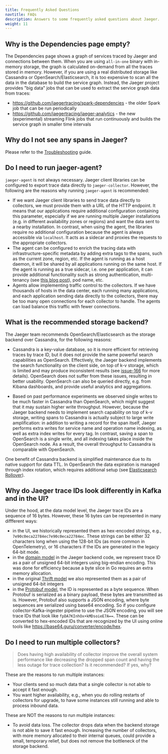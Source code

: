 ```yaml
---
title: Frequently Asked Questions
navtitle: FAQs
description: Answers to some frequently asked questions about Jaeger.
weight: 11
---
```


## Why is the Dependencies page empty?

The Dependencies page shows a graph of services traced by Jaeger and connections between them. When you are using `all-in-one` binary with in-memory storage, the graph is calculated on-demand from all the traces stored in memory. However, if you are using a real distributed storage like Cassandra or OpenSearch/Elasticsearch, it is too expensive to scan all the data in the database to build the service graph. Instead, the Jaeger project provides "big data" jobs that can be used to extract the service graph data from traces:

  * https://github.com/jaegertracing/spark-dependencies - the older Spark job that can be run periodically
  * https://github.com/jaegertracing/jaeger-analytics - the new (experimental) streaming Flink jobs that run continuously and builds the service graph in smaller time intervals

## Why do I not see any spans in Jaeger?

Please refer to the [Troubleshooting](../troubleshooting/) guide.

## Do I need to run jaeger-agent?

`jaeger-agent` is not always necessary. Jaeger client libraries can be configured to export trace data directly to `jaeger-collector`. However, the following are the reasons why running `jaeger-agent` is recommended:

  * If we want Jaeger client libraries to send trace data directly to collectors, we must provide them with a URL of the HTTP endpoint. It means that our applications require additional configuration containing this parameter, especially if we are running multiple Jaeger installations (e.g. in different availability zones or regions) and want the data sent to a nearby installation. In contrast, when using the agent, the libraries require no additional configuration because the agent is always accessible via `localhost`. It acts as a sidecar and proxies the requests to the appropriate collectors.
  * The agent can be configured to enrich the tracing data with infrastructure-specific metadata by adding extra tags to the spans, such as the current zone, region, etc. If the agent is running as a host daemon, it will be shared by all applications running on the same host. If the agent is running as a true sidecar, i.e. one per application, it can provide additional functionality such as strong authentication, multi-tenancy (see [this blog post](https://medium.com/jaegertracing/jaeger-and-multitenancy-99dfa1d49dc0)), pod name, etc.
  * Agents allow implementing traffic control to the collectors. If we have thousands of hosts in the data center, each running many applications, and each application sending data directly to the collectors, there may be too many open connections for each collector to handle. The agents can load balance this traffic with fewer connections.

## What is the recommended storage backend?

The Jaeger team recommends OpenSearch/Elasticsearch as the storage backend over Cassandra, for the following reasons:

  * Cassandra is a key-value database, so it is more efficient for retrieving traces by trace ID, but it does not provide the same powerful search capabilities as OpenSearch. Effectively, the Jaeger backend implements the search functionality on the client side, on top of k-v storage, which is limited and may produce inconsistent results (see [issue-166][issue-166] for more details). OpenSearch does not suffer from these issues, resulting in better usability. OpenSearch can also be queried directly, e.g. from Kibana dashboards, and provide useful analytics and aggregations.

  * Based on past performance experiments we observed single writes to be much faster in Cassandra than OpenSearch, which might suggest that it may sustain higher write throughput. However, because the Jaeger backend needs to implement search capability on top of k-v storage, writing spans to Cassandra is actually subject to large write amplification: in addition to writing a record for the span itself, Jaeger performs extra writes for service name and operation name indexing, as well as extra index writes for every tag. In contrast, saving a span to OpenSearch is a single write, and all indexing takes place inside the OpenSearch node. As a result, the overall throughput to Cassandra is comparable with OpenSearch.

One benefit of Cassandra backend is simplified maintenance due to its native support for data TTL. In OpenSearch the data expiration is managed through index rotation, which requires additional setup (see [Elasticsearch Rollover](../deployment/#elasticsearch-rollover)).

[issue-166]: https://github.com/jaegertracing/jaeger/issues/166

## Why do Jaeger trace IDs look differently in Kafka and in the UI?

Under the hood, at the data model level, the Jaeger trace IDs are a sequence of 16 bytes. However, these 16 bytes can be represented in many diffferent ways:

  * in the UI, we historically represented them as hex-encoded strings, e.g., `7e90c0eca22784ec7e90c0eca22784ec`. These strings can be either 32 characters long when using the 128-bit IDs (as more common in OpenTelemetry), or 16 characters if the IDs are generated in the legacy 64-bit mode.
  * in the [domain model][trace-id-domain] in the Jaeger backend code, we represent trace ID as a pair of unsigned 64-bit integers using big-endian encoding. This was done for efficiency because a byte slice in Go requires an extra memory allocation.
  * in the original [Thrift model][trace-id-thrift] we also represented them as a pair of unsigned 64-bit integers
  * in the [Protobuf model][trace-id-proto], the ID is represented as a byte sequence. When Protobuf is serialized as a binary payload, these bytes are transmitted as is. However, Protobuf also supports a JSON encoding, where byte sequences are serialized using base64 encoding. So if you configure collector-Kafka-ingester pipeline to use the JSON encoding, you will see trace IDs that look like `fpDA7KInhOx+kMDsoieE7A==`. These can be converted to hex-encoded IDs that are recognized by the UI using online tools like https://base64.guru/converter/encode/hex.

[trace-id-domain]: https://github.com/jaegertracing/jaeger/blob/7872d1b07439c3f2d316065b1fd53e885b26a66f/model/ids.go#L82
[trace-id-thrift]: https://github.com/jaegertracing/jaeger-idl/blob/05fe64e9c305526901f70ff692030b388787e388/thrift/jaeger.thrift#L53
[trace-id-proto]: https://github.com/jaegertracing/jaeger-idl/blob/05fe64e9c305526901f70ff692030b388787e388/proto/api_v2/model.proto#L97

## Do I need to run multiple collectors?

> Does having high availability of collector improve the overall system performance like decreasing the dropped span count and having the less outage for trace collection? Is it recommended? If yes, why?

These are the reasons to run multiple instances:
  * Your clients send so much data that a single collector is not able to accept it fast enough.
  * You want higher availability, e.g., when you do rolling restarts of collectors for upgrade, to have some instances still running and able to process inbound data.

These are NOT the reasons to run multiple instances:
  * To avoid data loss. The collector drops data when the backend storage is not able to save it fast enough. Increasing the number of collectors, with more memory allocated to their internal queues, could provide a small, temporary relief, but does not remove the bottleneck of the storage backend.
